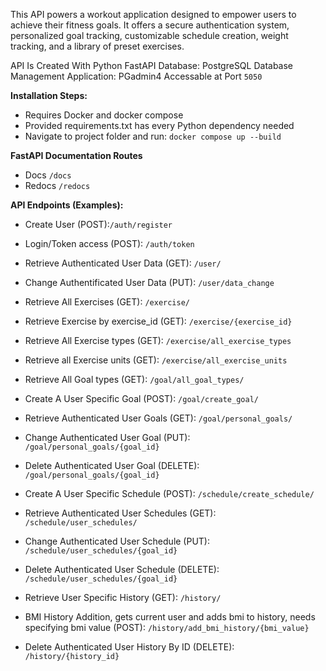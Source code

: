 This API powers a workout application designed to empower users to achieve their fitness goals.
It offers a secure authentication system, personalized goal tracking, customizable schedule creation,
weight tracking, and a library of preset exercises.

API Is Created With Python FastAPI
Database: PostgreSQL
Database Management Application: PGadmin4 Accessable at Port `5050`

**Installation Steps:**

- Requires Docker and docker compose
- Provided requirements.txt has every Python dependency needed
- Navigate to project folder and run: `docker compose up --build`

**FastAPI Documentation Routes**

- Docs `/docs`
- Redocs `/redocs`

**API Endpoints (Examples):**

- Create User (POST):`/auth/register`
- Login/Token access (POST): `/auth/token`

- Retrieve Authenticated User Data (GET): `/user/`
- Change Authentificated User Data (PUT): `/user/data_change`

- Retrieve All Exercises (GET): `/exercise/`
- Retrieve Exercise by exercise_id (GET): `/exercise/{exercise_id}`
- Retrieve All Exercise types (GET): `/exercise/all_exercise_types`
- Retrieve all Exercise units (GET): `/exercise/all_exercise_units`

- Retrieve All Goal types (GET): `/goal/all_goal_types/`
- Create A User Specific Goal (POST): `/goal/create_goal/`
- Retrieve Authenticated User Goals (GET): `/goal/personal_goals/`
- Change Authenticated User Goal (PUT): `/goal/personal_goals/{goal_id}`
- Delete Authenticated User Goal (DELETE): `/goal/personal_goals/{goal_id}`

- Create A User Specific Schedule (POST): `/schedule/create_schedule/`
- Retrieve Authenticated User Schedules (GET): `/schedule/user_schedules/`
- Change Authenticated User Schedule (PUT): `/schedule/user_schedules/{goal_id}`
- Delete Authenticated User Schedule (DELETE): `/schedule/user_schedules/{goal_id}`

- Retrieve User Specific History (GET): `/history/`
- BMI History Addition, gets current user and adds bmi to history,
  needs specifying bmi value (POST): `/history/add_bmi_history/{bmi_value}`
- Delete Authenticated User History By ID (DELETE): `/history/{history_id}`
